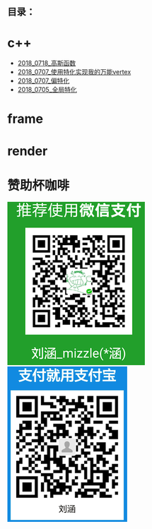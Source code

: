 
## 目录：

c++
=
* [2018_0718_高斯函数](./c++/2018_0718_高斯函数.md)
* [2018_0707_使用特化实现我的万能vertex](./c++/2018_0707_万能vertex/万能vertex.md)
* [2018_0707_偏特化](./c++/2018_0705_全局特化/2018_0707_偏特化.md)
* [2018_0705_全局特化](./c++/2018_0705_全局特化/2018_0705_全局特化.md)

frame
=

render
=

赞助杯咖啡
=
![微信](./res/weixin.png)  ![支付宝](./res/zhifubao.png)